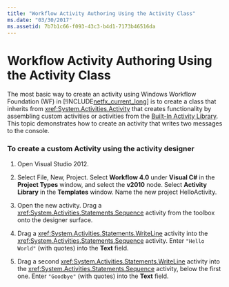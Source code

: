 ```yaml
---
title: "Workflow Activity Authoring Using the Activity Class"
ms.date: "03/30/2017"
ms.assetid: 7b7b1c66-f093-43c3-b4d1-7173b46516da
---
```

# Workflow Activity Authoring Using the Activity Class
The most basic way to create an activity using Windows Workflow Foundation (WF) in [!INCLUDE[netfx_current_long](../../../includes/netfx-current-long-md.md)] is to create a class that inherits from <xref:System.Activities.Activity> that creates functionality by assembling custom activities or activities from the [Built-In Activity Library](../../../docs/framework/windows-workflow-foundation/net-framework-4-5-built-in-activity-library.md). This topic demonstrates how to create an activity that writes two messages to the console.

### To create a custom Activity using the activity designer

1.  Open Visual Studio 2012.

2.  Select File, New, Project. Select **Workflow 4.0** under **Visual C#** in the **Project Types** window, and select the **v2010** node. Select **Activity Library** in the **Templates** window. Name the new project HelloActivity.

3.  Open the new activity.  Drag a <xref:System.Activities.Statements.Sequence> activity from the toolbox onto the designer surface.

4.  Drag a <xref:System.Activities.Statements.WriteLine> activity into the <xref:System.Activities.Statements.Sequence> activity. Enter `"Hello World"` (with quotes) into the **Text** field.

5.  Drag a second <xref:System.Activities.Statements.WriteLine> activity into the <xref:System.Activities.Statements.Sequence> activity, below the first one. Enter `"Goodbye"` (with quotes) into the **Text** field.
